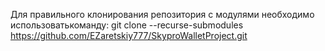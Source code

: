 Для правильного клонирования репозитория с модулями необходимо использоватькоманду:
git clone --recurse-submodules https://github.com/EZaretskiy777/SkyproWalletProject.git
